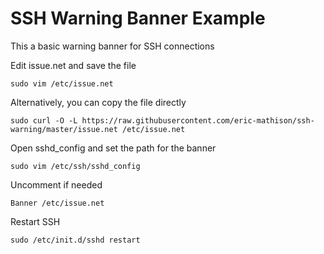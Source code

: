 # SSH Warning Banner Example
This a basic warning banner for SSH connections

Edit issue.net and save the file

`sudo vim /etc/issue.net`

Alternatively, you can copy the file directly

`sudo curl -O -L https://raw.githubusercontent.com/eric-mathison/ssh-warning/master/issue.net /etc/issue.net`

Open sshd_config and set the path for the banner

`sudo vim /etc/ssh/sshd_config`

Uncomment if needed

`Banner /etc/issue.net`

Restart SSH

`sudo /etc/init.d/sshd restart`
